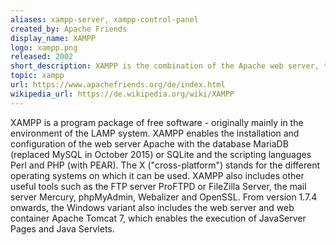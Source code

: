 ```yaml
---
aliases: xampp-server, xampp-control-panel
created_by: Apache Friends
display_name: XAMPP
logo: xampp.png
released: 2002
short_description: XAMPP is the combination of the Apache web server, the MySQL database and scripting languages.
topic: xampp
url: https://www.apachefriends.org/de/index.html
wikipedia_url: https://de.wikipedia.org/wiki/XAMPP
---
```

XAMPP is a program package of free software - originally mainly in the environment of the LAMP system. XAMPP enables the installation and configuration of the web server Apache with the database MariaDB (replaced MySQL in October 2015) or SQLite and the scripting languages ​​Perl and PHP (with PEAR). The X ("cross-platform") stands for the different operating systems on which it can be used. XAMPP also includes other useful tools such as the FTP server ProFTPD or FileZilla Server, the mail server Mercury, phpMyAdmin, Webalizer and OpenSSL. From version 1.7.4 onwards, the Windows variant also includes the web server and web container Apache Tomcat 7, which enables the execution of JavaServer Pages and Java Servlets.